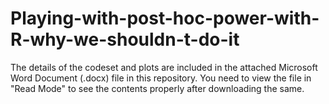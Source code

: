 # Playing-with-post-hoc-power-with-R-why-we-shouldn-t-do-it

The details of the codeset and plots are included in the attached Microsoft Word Document (.docx) file in this repository. 
You need to view the file in "Read Mode" to see the contents properly after downloading the same.
